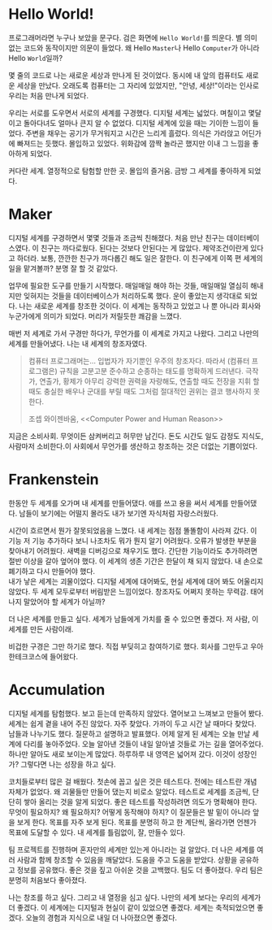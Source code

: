 # Hello World!

프로그래머라면 누구나 보았을 문구다. 검은 화면에 `Hello World!`를 띄운다. 별 의미 없는 코드와 동작이지만 의문이 들었다. 왜 Hello `Master`나 Hello `Computer`가 아니라 Hello `World`일까?

몇 줄의 코드로 나는 새로운 세상과 만나게 된 것이었다. 동시에 내 앞의 컴퓨터도 새로운 세상을 만났다. 오래도록 컴퓨터는 그 자리에 있었지만, "안녕, 세상!"이라는 인사로 우리는 처음 만나게 되었다. 

우리는 서로를 도우면서 서로의 세계를 구경했다. 디지털 세계는 넓었다. 며칠이고 몇달이고 돌아다녀도 얼마나 큰지 알 수 없었다. 디지털 세계에 있을 때는 기이한 느낌이 들었다. 주변을 채우는 공기가 무거워지고 시간은 느리게 흘렀다. 의식은 가라앉고 어딘가에 빠져드는 듯했다. 몰입하고 있었다. 위화감에 깜짝 놀라곤 했지만 이내 그 느낌을 좋아하게 되었다.

커다란 세계. 열정적으로 탐험할 만한 곳. 몰입의 즐거움. 금방 그 세계를 좋아하게 되었다.

# Maker

디지털 세계를 구경하면서 몇몇 것들과 조금씩 친해졌다. 처음 만난 친구는 데이터베이스였다. 이 친구는 까다로웠다. 된다는 것보다 안된다는 게 많았다. 제약조건이란게 있다고 하더라. 보통, 깐깐한 친구가 까다롭긴 해도 일은 잘한다. 이 친구에게 이쪽 편 세계의 일을 맡겨볼까? 분명 잘 할 것 같았다.

업무에 필요한 도구를 만들기 시작했다. 매일매일 해야 하는 것들, 매일매일 열심히 해내지만 잊혀지는 것들을 데이터베이스가 처리하도록 했다. 운이 좋았는지 생각대로 되었다. 나는 새로운 세계를 창조한 것이다. 이 세계는 동작하고 있었고 나 뿐 아니라 회사와 누군가에게 의미가 되었다. 머리가 저릴듯한 쾌감을 느꼈다.

매번 저 세계로 가서 구경만 하다가, 무언가를 이 세계로 가지고 나왔다. 그리고 나만의 세계를 만들어냈다. 나는 내 세계의 창조자였다.

> 컴퓨터 프로그래머는… 입법자가 자기뿐인 우주의 창조자다. 따라서 (컴퓨터 프로그램은) 규칙을 고분고분 준수하고 순종하는 태도를 명확하게 드러낸다. 극작가, 연출가, 황제가 아무리 강력한 권력을 자랑해도, 연출할 때도 전장을 지휘 할 때도 충실한 배우나 군대를 부릴 때도 그처럼 절대적인 권위는 결코 행사하지 못한다.
>
> 조셉 와이젠바움, <\<Computer Power and Human Reason\>>

지금은 소비사회. 무엇이든 삼켜버리고 허무만 남긴다. 돈도 시간도 일도 감정도 지식도, 사람마저 소비한다.이 사회에서 무언가를 생산하고 창조하는 것은 더없는 기쁨이었다. 

# Frankenstein

한동안 두 세계를 오가며 내 세계를 만들어댔다. 애를 쓰고 용을 써서 세계를 만들어댔다. 남들이 보기에는 어떨지 몰라도 내가 보기엔 자식처럼 자랑스러웠다.  

시간이 흐르면서 뭔가 잘못되었음을 느꼈다. 내 세계는 점점 똘똘함이 사라져 갔다. 이 기능 저 기능 추가하다 보니 나조차도 뭐가 뭔지 알기 어려웠다. 오류가 발생한 부분을 찾아내기 어려웠다. 새벽을 디버깅으로 채우기도 했다. 간단한 기능이라도 추가하려면 절반 이상을 갈아 엎어야 했다. 이 세계의 생존 기간은 한달이 채 되지 않았다. 내 손으로 폐기하고 다시 만들어야 했다.  
내가 낳은 세계는 괴물이었다. 디지털 세계에 대어봐도, 현실 세계에 대어 봐도 어울리지 않았다. 두 세계 모두로부터 버림받은 느낌이었다. 창조자도 어쩌지 못하는 무력감. 태어나지 말았어야 할 세계가 아닐까? 

더 나은 세계를 만들고 싶다. 세계가 남들에게 가치를 줄 수 있으면 좋겠다. 저 사람, 이 세계를 만든 사람이래.

비겁한 구경은 그만 하기로 했다. 직접 부딪히고 참여하기로 했다. 회사를 그만두고 우아한테크코스에 들어왔다.

#  Accumulation

디지털 세계를 탐험했다. 보고 듣는데 만족하지 않았다. 열어보고 느껴보고 만들어 봤다. 세계는 쉽게 곁을 내어 주진 않았다. 자주 찾았다. 가까이 두고 시간 날 때마다 찾았다. 남들과 나누기도 했다. 질문하고 설명하고 발표했다. 어제 알게 된 세계는 오늘 만날 세계에 다리를 놓아주었다. 오늘 알아낸 것들이 내일 알아낼 것들로 가는 길을 열어주었다. 하나만 알아도 새로 보이는게 많았다. 하루하루 내 영역은 넓어져 갔다. 이것이 성장인가? 그렇다면 나는 성장을 하고 싶다.

코치들로부터 많은 걸 배웠다. 첫손에 꼽고 싶은 것은 테스트다. 전에는 테스트란 개념 자체가 없었다. 왜 괴물들만 만들어 댔는지 비로소 알았다. 테스트로 세계를 조금씩, 단단히 쌓아 올리는 것을 알게 되었다. 좋은 테스트를 작성하려면 의도가 명확해야 한다. 무엇이 필요하지? 왜 필요하지? 어떻게 동작해야 하지? 이 질문들은 발 밑이 아니라 앞을 보게 한다. 목표를 자주 보게 된다. 목표를 분명히 하고 한 계단씩, 올라가면 언젠가 목표에 도달할 수 있다. 내 세계를 틀림없이, 잘, 만들수 있다.

팀 프로젝트를 진행하며 혼자만의 세계만 있는게 아니라는 걸 알았다. 더 나은 세계를 여러 사람과 함께 창조할 수 있음을 깨달았다. 도움을 주고 도움을 받았다. 상황을 공유하고 정보를 공유했다. 좋은 것을 짚고 아쉬운 것을 고백했다. 팀도 더 좋아졌다. 우리 팀은 분명히 처음보다 좋아졌다.

나는 창조를 하고 싶다. 그리고 내 열정을 심고 싶다. 나만의 세계 보다는 우리의 세계가 더 좋겠다. 이 세계에는 디지털과 현실이 같이 있었으면 좋겠다. 세계는 축적되었으면 좋겠다. 오늘의 경험과 지식으로 내일 더 나아졌으면 좋겠다. 

